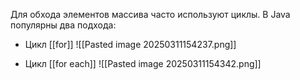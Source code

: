 Для обхода элементов массива часто используют циклы. В Java популярны два подхода:

- Цикл [[for]]
![[Pasted image 20250311154237.png]]

- Цикл [[for each]]
![[Pasted image 20250311154342.png]]
